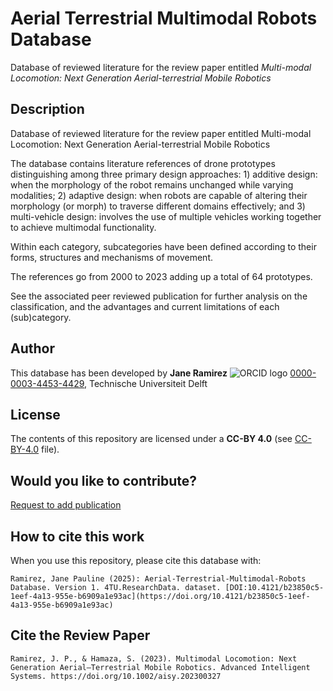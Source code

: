# Aerial Terrestrial Multimodal Robots Database
Database of reviewed literature for the review paper entitled _Multi-modal Locomotion: Next Generation Aerial-terrestrial Mobile Robotics_

## Description
Database of reviewed literature for the review paper entitled Multi-modal Locomotion: Next Generation Aerial-terrestrial Mobile Robotics

The database contains literature references of drone prototypes distinguishing among three primary design approaches: 1) additive design: when the morphology of the robot remains unchanged while varying modalities; 2) adaptive design: when robots are capable of altering their morphology (or morph) to traverse different domains effectively; and 3) multi-vehicle design: involves the use of multiple vehicles working together to achieve multimodal functionality.

Within each category, subcategories have been defined according to their forms, structures and mechanisms of movement.

The references go from 2000 to 2023 adding up a total of 64 prototypes.

See the associated peer reviewed publication for further analysis on the classification, and the advantages and current limitations of each (sub)category.

## Author
This database has been developed by 
**Jane Ramirez** ![ORCID logo](https://info.orcid.org/wp-content/uploads/2019/11/orcid_16x16.png) [0000-0003-4453-4429](https://orcid.org/0000-0003-4453-4429), Technische Universiteit Delft

## License
The contents of this repository are licensed under a **CC-BY 4.0** (see [CC-BY-4.0](license.txt) file).

## Would you like to contribute?
[Request to add publication](https://forms.gle/3sGY15kSz9aD74LS8)

## How to cite this work
When you use this repository, please cite this database with:

```
Ramirez, Jane Pauline (2025): Aerial-Terrestrial-Multimodal-Robots Database. Version 1. 4TU.ResearchData. dataset. [DOI:10.4121/b23850c5-1eef-4a13-955e-b6909a1e93ac](https://doi.org/10.4121/b23850c5-1eef-4a13-955e-b6909a1e93ac)
```

## Cite the Review Paper
```
Ramirez, J. P., & Hamaza, S. (2023). Multimodal Locomotion: Next Generation Aerial–Terrestrial Mobile Robotics. Advanced Intelligent Systems. https://doi.org/10.1002/aisy.202300327
```
